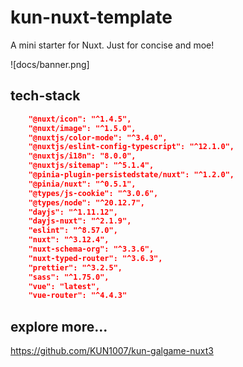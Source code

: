 # kun-nuxt-template

A mini starter for Nuxt. Just for concise and moe!

![docs/banner.png]

## tech-stack

``` json
    "@nuxt/icon": "^1.4.5",
    "@nuxt/image": "^1.5.0",
    "@nuxtjs/color-mode": "^3.4.0",
    "@nuxtjs/eslint-config-typescript": "^12.1.0",
    "@nuxtjs/i18n": "8.0.0",
    "@nuxtjs/sitemap": "^5.1.4",
    "@pinia-plugin-persistedstate/nuxt": "^1.2.0",
    "@pinia/nuxt": "^0.5.1",
    "@types/js-cookie": "^3.0.6",
    "@types/node": "^20.12.7",
    "dayjs": "^1.11.12",
    "dayjs-nuxt": "^2.1.9",
    "eslint": "^8.57.0",
    "nuxt": "^3.12.4",
    "nuxt-schema-org": "^3.3.6",
    "nuxt-typed-router": "^3.6.3",
    "prettier": "^3.2.5",
    "sass": "^1.75.0",
    "vue": "latest",
    "vue-router": "^4.4.3"
```

## explore more...

https://github.com/KUN1007/kun-galgame-nuxt3
